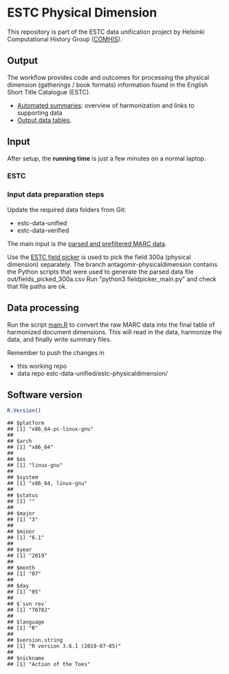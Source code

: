 # ESTC Physical Dimension

This repository is part of the ESTC data unification project by
Helsinki Computational History Group
([COMHIS](https://comhis.github.io/)).


## Output

The workflow provides code and outcomes for processing the physical dimension
(gatherings / book formats) information found in the English Short
Title Catalogue (ESTC).

 - [Automated summaries](physical_dimension.md): overview of harmonization and links to supporting data
 - [Output data tables](https://github.com/COMHIS/estc-data-unified/tree/master/estc-physicaldimension).


## Input

After setup, the **running time** is just a few minutes on a normal laptop.

### ESTC


### Input data preparation steps

Update the required data folders from Git:
  - estc-data-unified
  - estc-data-verified

The main input is the [parsed and prefiltered MARC data](https://github.com/COMHIS/estc-data-verified/blob/master/estc-csv-raw-filtered/estc_raw_sane.csv).

Use the [ESTC field picker](https://github.com/COMHIS/estc-raw-csv-prepicker) is used to pick the field 300a (physical dimension) separately. The branch antagomir-physicaldimension contains the Python scripts that were used to generate the parsed data file out/fields_picked_300a.csv Run "python3 fieldpicker_main.py" and check that file paths are ok.


## Data processing

Run the script [main.R](main.R) to convert the raw MARC data into the
final table of harmonized document dimensions. This will read in the
data, harmonize the data, and finally write summary files.

Remember to push the changes in
- this working repo
- data repo estc-data-unified/estc-physicaldimension/


## Software version


```r
R.Version()
```

```
## $platform
## [1] "x86_64-pc-linux-gnu"
## 
## $arch
## [1] "x86_64"
## 
## $os
## [1] "linux-gnu"
## 
## $system
## [1] "x86_64, linux-gnu"
## 
## $status
## [1] ""
## 
## $major
## [1] "3"
## 
## $minor
## [1] "6.1"
## 
## $year
## [1] "2019"
## 
## $month
## [1] "07"
## 
## $day
## [1] "05"
## 
## $`svn rev`
## [1] "76782"
## 
## $language
## [1] "R"
## 
## $version.string
## [1] "R version 3.6.1 (2019-07-05)"
## 
## $nickname
## [1] "Action of the Toes"
```
